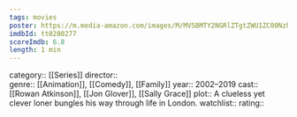 ```yaml
---
tags: movies
poster: https://m.media-amazon.com/images/M/MV5BMTY2NGRlZTgtZWU1ZC00NzhkLTgyMmYtYTQyZDgzYmE0ZmYzXkEyXkFqcGdeQXVyNTgyNTA4MjM@._V1_SX300.jpg
imdbId: tt0280277
scoreImdb: 6.8
length: 1 min
---
```


category:: [[Series]]
director::  
genre:: [[Animation]], [[Comedy]], [[Family]]
year:: 2002–2019
cast:: [[Rowan Atkinson]], [[Jon Glover]], [[Sally Grace]]
plot:: A clueless yet clever loner bungles his way through life in London.
watchlist::
rating::
